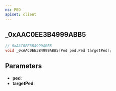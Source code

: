 ```yaml
---
ns: PED
apiset: client
---
```

## _0xAAC0EE3B4999ABB5

```c
// 0xAAC0EE3B4999ABB5
void _0xAAC0EE3B4999ABB5(Ped ped,Ped targetPed);
```


## Parameters
* **ped**:
* **targetPed**:




